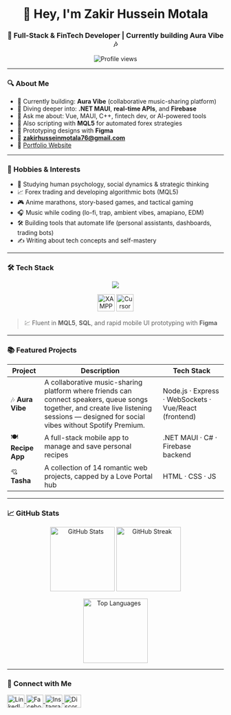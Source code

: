 <h1 align="center">👋 Hey, I'm Zakir Hussein Motala</h1>
<h3 align="center">🚀 Full-Stack & FinTech Developer | Currently building Aura Vibe 🎶</h3>

<p align="center">
  <img src="https://komarev.com/ghpvc/?username=Zakir176&label=Profile+views&color=0e75b6&style=flat" alt="Profile views"/>
</p>

---

### 🔍 About Me

- 🔭 Currently building: **Aura Vibe** (collaborative music-sharing platform)   
- 🌱 Diving deeper into: **.NET MAUI**, **real-time APIs**, and **Firebase**  
- 💬 Ask me about: Vue, MAUI, C++, fintech dev, or AI-powered tools  
- 🧠 Also scripting with **MQL5** for automated forex strategies  
- 🎨 Prototyping designs with **Figma**  
- 📧 **zakirhusseinmotala76@gmail.com**  
- 🔗 [Portfolio Website](https://zakir176.github.io/PortfolioWebsite/index3.html)

---

### 🎯 Hobbies & Interests

- 🧠 Studying human psychology, social dynamics & strategic thinking  
- 📈 Forex trading and developing algorithmic bots (MQL5)  
- 🎮 Anime marathons, story-based games, and tactical gaming  
- 🎧 Music while coding (lo-fi, trap, ambient vibes, amapiano, EDM)  
- 🛠️ Building tools that automate life (personal assistants, dashboards, trading bots)  
- ✍️ Writing about tech concepts and self-mastery  

---

### 🛠 Tech Stack

<p align="center">
  <img src="https://skillicons.dev/icons?i=cpp,python,dotnet,vue,js,html,css,git,cs,mysql,php,figma,tailwind,vuetify,postman,fastapi,vscode" />
</p>

<p align="center">
  <!-- XAMPP -->
  <img src="https://cdn.jsdelivr.net/gh/devicons/devicon/icons/xampp/xampp-original.svg" title="XAMPP" alt="XAMPP" width="40" height="40" />

  <!-- Cursor (custom uploaded PNG since no official icon exists in devicon/skillicons) -->
  <img src="https://i.imgur.com/vV1Yx7C.png" title="Cursor Editor" alt="Cursor Editor" width="40" height="40" />
</p>


> 💹 Fluent in **MQL5**, **SQL**, and rapid mobile UI prototyping with **Figma**

---

### 📚 Featured Projects

| Project | Description | Tech Stack |
|--------|-------------|------------|
| 🎶 **Aura Vibe** | A collaborative music-sharing platform where friends can connect speakers, queue songs together, and create live listening sessions — designed for social vibes without Spotify Premium. | Node.js · Express · WebSockets · Vue/React (frontend) |
| 🍽 **Recipe App** | A full-stack mobile app to manage and save personal recipes | .NET MAUI · C# · Firebase backend |
| 💘 **Tasha** | A collection of 14 romantic web projects, capped by a Love Portal hub | HTML · CSS · JS |

---

### 📈 GitHub Stats

<p align="center">
  <img src="https://github-readme-stats.vercel.app/api?username=Zakir176&show_icons=true&theme=github_dark&hide_border=true" alt="GitHub Stats" height="150" />
  <img src="https://github-readme-streak-stats.herokuapp.com/?user=Zakir176&theme=github-dark&hide_border=true" alt="GitHub Streak" height="150" />
</p>

<p align="center">
  <img src="https://github-readme-stats.vercel.app/api/top-langs/?username=Zakir176&layout=compact&theme=github_dark&hide_border=true" alt="Top Languages" height="150" />
</p>

---

### 🤝 Connect with Me

<p align="left">
  <a href="https://linkedin.com/in/zakir-motala" target="_blank">
    <img align="center" src="https://raw.githubusercontent.com/rahuldkjain/github-profile-readme-generator/master/src/images/icons/Social/linked-in-alt.svg" alt="LinkedIn" height="30" width="40" />
  </a>
  <a href="https://facebook.com/zakir.hussein" target="_blank">
    <img align="center" src="https://raw.githubusercontent.com/rahuldkjain/github-profile-readme-generator/master/src/images/icons/Social/facebook.svg" alt="Facebook" height="30" width="40" />
  </a>
  <a href="https://instagram.com/must_be_hussein" target="_blank">
    <img align="center" src="https://raw.githubusercontent.com/rahuldkjain/github-profile-readme-generator/master/src/images/icons/Social/instagram.svg" alt="Instagram" height="30" width="40" />
  </a>
  <a href="https://discord.gg/ydj76qdq" target="_blank">
    <img align="center" src="https://raw.githubusercontent.com/rahuldkjain/github-profile-readme-generator/master/src/images/icons/Social/discord.svg" alt="Discord" height="30" width="40" />
  </a>
</p>
